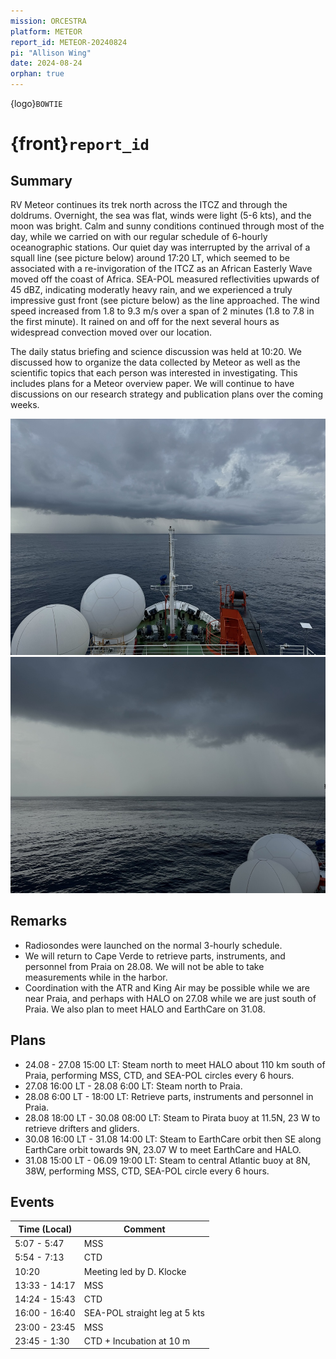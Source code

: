```yaml
---
mission: ORCESTRA
platform: METEOR
report_id: METEOR-20240824
pi: "Allison Wing"
date: 2024-08-24
orphan: true
---
```


{logo}`BOWTIE`

# {front}`report_id`

## Summary

RV Meteor continues its trek north across the ITCZ and through the doldrums. Overnight, the sea was flat, winds were light (5-6 kts), and the moon was bright. Calm and sunny conditions continued through most of the day, while we carried on with our regular schedule of 6-hourly oceanographic stations. Our quiet day was interrupted by the arrival of a squall line (see picture below) around 17:20 LT, which seemed to be associated with a re-invigoration of the ITCZ as an African Easterly Wave moved off the coast of Africa. SEA-POL measured reflectivities upwards of 45 dBZ, indicating moderatly heavy rain, and we experienced a truly impressive gust front (see picture below) as the line approached. The wind speed increased from 1.8 to 9.3 m/s over a span of 2 minutes (1.8 to 7.8 in the first minute). It rained on and off for the next several hours as widespread convection moved over our location. 

The daily status briefing and science discussion was held at 10:20. We discussed how to organize the data collected by Meteor as well as the scientific topics that each person was interested in investigating. This includes plans for a Meteor overview paper. We will continue to have discussions on our research strategy and publication plans over the coming weeks.

![figure](../figures/METEOR/24.08.squall.line.jpg)
![figure](../figures/METEOR/24.08.gust.front.jpg)

## Remarks

- Radiosondes were launched on the normal 3-hourly schedule.
- We will return to Cape Verde to retrieve parts, instruments, and personnel from Praia on 28.08. We will not be able to take measurements while in the harbor.
- Coordination with the ATR and King Air may be possible while we are near Praia, and perhaps with HALO on 27.08 while we are just south of Praia. We also plan to meet HALO and EarthCare on 31.08. 

## Plans
- 24.08 - 27.08 15:00 LT: Steam north to meet HALO about 110 km south of Praia, performing MSS, CTD, and SEA-POL circles every 6 hours.
- 27.08 16:00 LT - 28.08 6:00 LT: Steam north to Praia.
- 28.08 6:00 LT - 18:00 LT: Retrieve parts, instruments and personnel in Praia. 
- 28.08 18:00 LT - 30.08 08:00 LT: Steam to Pirata buoy at 11.5N, 23 W to retrieve drifters and gliders.
- 30.08 16:00 LT - 31.08 14:00 LT: Steam to EarthCare orbit then SE along EarthCare orbit towards 9N, 23.07 W to meet EarthCare and HALO.
- 31.08 15:00 LT -  06.09 19:00 LT: Steam to central Atlantic buoy at 8N, 38W, performing MSS, CTD, SEA-POL circle every 6 hours.

## Events

Time (Local) | Comment
----- | -----
5:07 - 5:47 | MSS
5:54 - 7:13 | CTD
10:20 | Meeting led by D. Klocke
13:33 - 14:17 | MSS
14:24 - 15:43 | CTD
16:00 - 16:40 | SEA-POL straight leg at 5 kts
23:00 - 23:45 | MSS
23:45 - 1:30 | CTD + Incubation at 10 m







